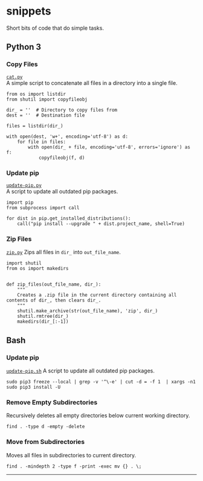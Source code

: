# snippets
Short bits of code that do simple tasks.

## Python 3

### Copy Files
[`cat.py`](https://github.com/rivermont/snippets/blob/master/cat.py)<br>
A simple script to concatenate all files in a directory into a single file.

    from os import listdir
    from shutil import copyfileobj

    dir_ = ''  # Directory to copy files from
    dest = ''  # Destination file

    files = listdir(dir_)

    with open(dest, 'w+', encoding='utf-8') as d:
        for file in files:
            with open(dir_ + file, encoding='utf-8', errors='ignore') as f:
                copyfileobj(f, d)


### Update pip
[`update-pip.py`](https://github.com/rivermont/snippets/blob/master/update-pip.py)<br>
A script to update all outdated pip packages.

    import pip
    from subprocess import call

    for dist in pip.get_installed_distributions():
        call("pip install --upgrade " + dist.project_name, shell=True)

### Zip Files
[`zip.py`](https://github.com/rivermont/snippets/blob/master/zip.py)
Zips all files in `dir_` into `out_file_name`.

    import shutil
    from os import makedirs


    def zip_files(out_file_name, dir_):
        """
        Creates a .zip file in the current directory containing all contents of dir_, then clears dir_.
        """
        shutil.make_archive(str(out_file_name), 'zip', dir_)
        shutil.rmtree(dir_)
        makedirs(dir_[:-1])



## Bash

### Update pip
[`update-pip.sh`](https://github.com/rivermont/snippets/blob/master/update-pip.sh)
A script to update all outdated pip packages.

    sudo pip3 freeze --local | grep -v '^\-e' | cut -d = -f 1  | xargs -n1 sudo pip3 install -U

### Remove Empty Subdirectories
Recursively deletes all empty directories below current working directory.

    find . -type d -empty -delete

### Move from Subdirectories
Moves all files in subdirectories to current directory.

    find . -mindepth 2 -type f -print -exec mv {} . \;

***
